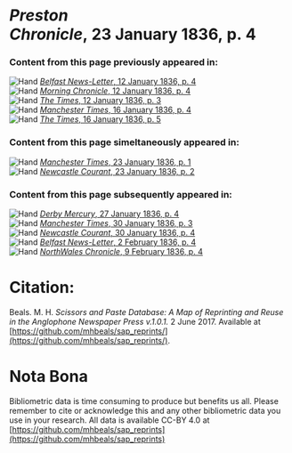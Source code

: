 # *Preston Chronicle*, 23 January 1836, p. 4  
  
### Content from this page previously appeared in:  
![Hand](http://scissorsandpaste.net/wp-content/uploads/2017/06/smallhandpointer.png) [*Belfast News-Letter*, 12 January 1836, p. 4](https://mhbeals.github.io/sap_html/Belfast-News-Letter/Belfast-News-Letter-12-January-1836-p-4)  
![Hand](http://scissorsandpaste.net/wp-content/uploads/2017/06/smallhandpointer.png) [*Morning Chronicle*, 12 January 1836, p. 4](https://mhbeals.github.io/sap_html/Morning-Chronicle/Morning-Chronicle-12-January-1836-p-4)  
![Hand](http://scissorsandpaste.net/wp-content/uploads/2017/06/smallhandpointer.png) [*The Times*, 12 January 1836, p. 3](https://mhbeals.github.io/sap_html/The-Times/The-Times-12-January-1836-p-3)  
![Hand](http://scissorsandpaste.net/wp-content/uploads/2017/06/smallhandpointer.png) [*Manchester Times*, 16 January 1836, p. 4](https://mhbeals.github.io/sap_html/Manchester-Times/Manchester-Times-16-January-1836-p-4)  
![Hand](http://scissorsandpaste.net/wp-content/uploads/2017/06/smallhandpointer.png) [*The Times*, 16 January 1836, p. 5](https://mhbeals.github.io/sap_html/The-Times/The-Times-16-January-1836-p-5)  
  
### Content from this page simeltaneously appeared in:  
![Hand](http://scissorsandpaste.net/wp-content/uploads/2017/06/smallhandpointer.png) [*Manchester Times*, 23 January 1836, p. 1](https://mhbeals.github.io/sap_html/Manchester-Times/Manchester-Times-23-January-1836-p-1)  
![Hand](http://scissorsandpaste.net/wp-content/uploads/2017/06/smallhandpointer.png) [*Newcastle Courant*, 23 January 1836, p. 2](https://mhbeals.github.io/sap_html/Newcastle-Courant/Newcastle-Courant-23-January-1836-p-2)  
  
### Content from this page subsequently appeared in:  
![Hand](http://scissorsandpaste.net/wp-content/uploads/2017/06/smallhandpointer.png) [*Derby Mercury*, 27 January 1836, p. 4](https://mhbeals.github.io/sap_html/Derby-Mercury/Derby-Mercury-27-January-1836-p-4)  
![Hand](http://scissorsandpaste.net/wp-content/uploads/2017/06/smallhandpointer.png) [*Manchester Times*, 30 January 1836, p. 3](https://mhbeals.github.io/sap_html/Manchester-Times/Manchester-Times-30-January-1836-p-3)  
![Hand](http://scissorsandpaste.net/wp-content/uploads/2017/06/smallhandpointer.png) [*Newcastle Courant*, 30 January 1836, p. 4](https://mhbeals.github.io/sap_html/Newcastle-Courant/Newcastle-Courant-30-January-1836-p-4)  
![Hand](http://scissorsandpaste.net/wp-content/uploads/2017/06/smallhandpointer.png) [*Belfast News-Letter*, 2 February 1836, p. 4](https://mhbeals.github.io/sap_html/Belfast-News-Letter/Belfast-News-Letter-2-February-1836-p-4)  
![Hand](http://scissorsandpaste.net/wp-content/uploads/2017/06/smallhandpointer.png) [*NorthWales Chronicle*, 9 February 1836, p. 4](https://mhbeals.github.io/sap_html/NorthWales-Chronicle/NorthWales-Chronicle-9-February-1836-p-4)  


# Citation: 

Beals. M. H. *Scissors and Paste Database: A Map of Reprinting and Reuse in the Anglophone Newspaper Press v.1.0.1.* 2 June 2017. Available at [https://github.com/mhbeals/sap_reprints/](https://github.com/mhbeals/sap_reprints/). 

# Nota Bona

Bibliometric data is time consuming to produce but benefits us all. Please remember to cite or acknowledge this and any other bibliometric data you use in your research. All data is available CC-BY 4.0 at [https://github.com/mhbeals/sap_reprints](https://github.com/mhbeals/sap_reprints)